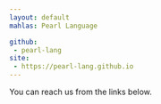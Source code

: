 ```yaml
---
layout: default
mahlas: Pearl Language

github: 
 - pearl-lang
site:
 - https://pearl-lang.github.io
---
```


You can reach us from the links below.
